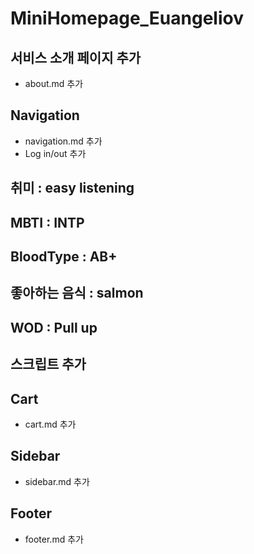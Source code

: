 # MiniHomepage_Euangeliov

## 서비스 소개 페이지 추가

- about.md 추가

## Navigation

- navigation.md 추가
- Log in/out 추가

## 취미 : easy listening

## MBTI : INTP

## BloodType : AB+

## 좋아하는 음식 : salmon

## WOD : Pull up

## 스크립트 추가

## Cart

- cart.md 추가

## Sidebar

- sidebar.md 추가

## Footer

- footer.md 추가
